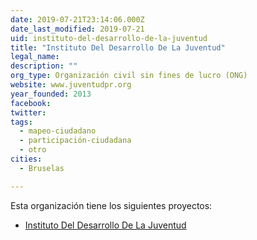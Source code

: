 ```yaml
---
date: 2019-07-21T23:14:06.000Z
date_last_modified: 2019-07-21
uid: instituto-del-desarrollo-de-la-juventud
title: "Instituto Del Desarrollo De La Juventud"
legal_name: 
description: ""
org_type: Organización civil sin fines de lucro (ONG)
website: www.juventudpr.org
year_founded: 2013
facebook: 
twitter: 
tags:
  - mapeo-ciudadano
  - participación-ciudadana
  - otro
cities: 
  - Bruselas

---
```


Esta organización tiene los siguientes proyectos:

- [Instituto Del Desarrollo De La Juventud](/proyectos/instituto-del-desarrollo-de-la-juventud)
